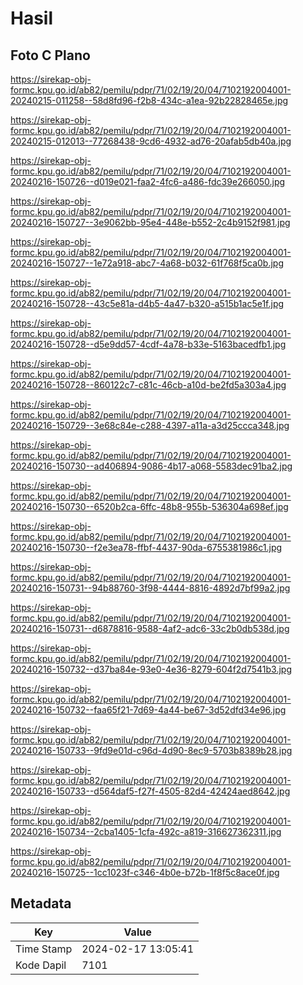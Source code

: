 # Hasil

## Foto C Plano

https://sirekap-obj-formc.kpu.go.id/ab82/pemilu/pdpr/71/02/19/20/04/7102192004001-20240215-011258--58d8fd96-f2b8-434c-a1ea-92b22828465e.jpg

https://sirekap-obj-formc.kpu.go.id/ab82/pemilu/pdpr/71/02/19/20/04/7102192004001-20240215-012013--77268438-9cd6-4932-ad76-20afab5db40a.jpg

https://sirekap-obj-formc.kpu.go.id/ab82/pemilu/pdpr/71/02/19/20/04/7102192004001-20240216-150726--d019e021-faa2-4fc6-a486-fdc39e266050.jpg

https://sirekap-obj-formc.kpu.go.id/ab82/pemilu/pdpr/71/02/19/20/04/7102192004001-20240216-150727--3e9062bb-95e4-448e-b552-2c4b9152f981.jpg

https://sirekap-obj-formc.kpu.go.id/ab82/pemilu/pdpr/71/02/19/20/04/7102192004001-20240216-150727--1e72a918-abc7-4a68-b032-61f768f5ca0b.jpg

https://sirekap-obj-formc.kpu.go.id/ab82/pemilu/pdpr/71/02/19/20/04/7102192004001-20240216-150728--43c5e81a-d4b5-4a47-b320-a515b1ac5e1f.jpg

https://sirekap-obj-formc.kpu.go.id/ab82/pemilu/pdpr/71/02/19/20/04/7102192004001-20240216-150728--d5e9dd57-4cdf-4a78-b33e-5163bacedfb1.jpg

https://sirekap-obj-formc.kpu.go.id/ab82/pemilu/pdpr/71/02/19/20/04/7102192004001-20240216-150728--860122c7-c81c-46cb-a10d-be2fd5a303a4.jpg

https://sirekap-obj-formc.kpu.go.id/ab82/pemilu/pdpr/71/02/19/20/04/7102192004001-20240216-150729--3e68c84e-c288-4397-a11a-a3d25ccca348.jpg

https://sirekap-obj-formc.kpu.go.id/ab82/pemilu/pdpr/71/02/19/20/04/7102192004001-20240216-150730--ad406894-9086-4b17-a068-5583dec91ba2.jpg

https://sirekap-obj-formc.kpu.go.id/ab82/pemilu/pdpr/71/02/19/20/04/7102192004001-20240216-150730--6520b2ca-6ffc-48b8-955b-536304a698ef.jpg

https://sirekap-obj-formc.kpu.go.id/ab82/pemilu/pdpr/71/02/19/20/04/7102192004001-20240216-150730--f2e3ea78-ffbf-4437-90da-6755381986c1.jpg

https://sirekap-obj-formc.kpu.go.id/ab82/pemilu/pdpr/71/02/19/20/04/7102192004001-20240216-150731--94b88760-3f98-4444-8816-4892d7bf99a2.jpg

https://sirekap-obj-formc.kpu.go.id/ab82/pemilu/pdpr/71/02/19/20/04/7102192004001-20240216-150731--d6878816-9588-4af2-adc6-33c2b0db538d.jpg

https://sirekap-obj-formc.kpu.go.id/ab82/pemilu/pdpr/71/02/19/20/04/7102192004001-20240216-150732--d37ba84e-93e0-4e36-8279-604f2d7541b3.jpg

https://sirekap-obj-formc.kpu.go.id/ab82/pemilu/pdpr/71/02/19/20/04/7102192004001-20240216-150732--faa65f21-7d69-4a44-be67-3d52dfd34e96.jpg

https://sirekap-obj-formc.kpu.go.id/ab82/pemilu/pdpr/71/02/19/20/04/7102192004001-20240216-150733--9fd9e01d-c96d-4d90-8ec9-5703b8389b28.jpg

https://sirekap-obj-formc.kpu.go.id/ab82/pemilu/pdpr/71/02/19/20/04/7102192004001-20240216-150733--d564daf5-f27f-4505-82d4-42424aed8642.jpg

https://sirekap-obj-formc.kpu.go.id/ab82/pemilu/pdpr/71/02/19/20/04/7102192004001-20240216-150734--2cba1405-1cfa-492c-a819-316627362311.jpg

https://sirekap-obj-formc.kpu.go.id/ab82/pemilu/pdpr/71/02/19/20/04/7102192004001-20240216-150725--1cc1023f-c346-4b0e-b72b-1f8f5c8ace0f.jpg


## Metadata

| Key        | Value               |
| ---------- | ------------------- |
| Time Stamp | 2024-02-17 13:05:41 |
| Kode Dapil | 7101                |



